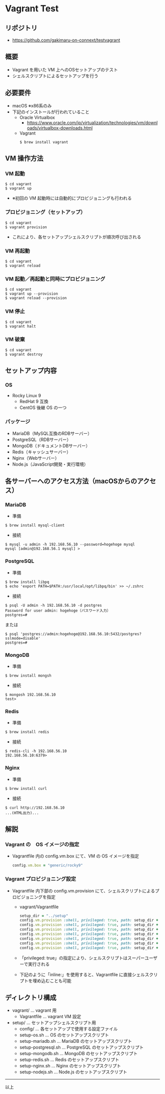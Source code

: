 # Vagrant Test

## リポジトリ

- https://github.com/gakimaru-on-connext/testvagrant

## 概要

- Vagrant を用いた VM 上へのOSセットアップのテスト
- シェルスクリプトによるセットアップを行う

## 必要要件

- macOS ※x86系のみ
- 下記のインストールが行われていること
  - Oracle Virtualbox
      - https://www.oracle.com/jp/virtualization/technologies/vm/downloads/virtualbox-downloads.html
  - Vagrant
      ```shell
      $ brew install vagrant
      ```

## VM 操作方法

### VM 起動

```shell
$ cd vagrant
$ vagrant up
```

- ※初回の VM 起動時には自動的にプロビジョニングも行われる

### プロビジョニング（セットアップ）

```shell
$ cd vagrant
$ vagrant provision
```

- これにより、各セットアップシェルスクリプトが順次呼び出される

### VM 再起動

```shell
$ cd vagrant
$ vagrant reload
```

### VM 起動／再起動と同時にプロビジョニング

```shell
$ cd vagrant
$ vagrant up --provision
$ vagrant reload --provision
```

### VM 停止

```shell
$ cd vagrant
$ vagrant halt
```

### VM 破棄

```shell
$ cd vagrant
$ vagrant destroy
```

## セットアップ内容

### OS

- Rocky Linux 9
  - RedHat 9 互換
  - CentOS 後継 OS の一つ

### パッケージ

- MariaDB（MySQL互換のRDBサーバー）
- PostgreSQL（RDBサーバー）
- MongoDB（ドキュメントDBサーバー）
- Redis（キャッシュサーバー）
- Nginx（Webサーバー）
- Node.js（JavaScript開発・実行環境）

## 各サーバーへのアクセス方法（macOSからのアクセス）

### MariaDB

- 準備

```shell
$ brew install mysql-client
```

- 接続

```shell
$ mysql -u admin -h 192.168.56.10 --password=hogehoge mysql
mysql [admin@192.168.56.1 mysql] >
```

### PostgreSQL

- 準備

```shell
$ brew install libpq
$ echo 'export PATH=$PATH:/usr/local/opt/libpq/bin' >> ~/.zshrc
```

- 接続

```shell
$ psql -U admin -h 192.168.56.10 -d postgres
Password for user admin: hogehoge（パスワード入力）
postgres=#
```
または
```shell
$ psql 'postgres://admin:hogehoge@192.168.56.10:5432/postgres?sslmode=disable'
postgres=#
```

### MongoDB

- 準備

```shell
$ brew install mongsh
```

- 接続

```shell
$ mongosh 192.168.56.10
test>
```

### Redis

- 準備

```shell
$ brew install redis
```

- 接続

```shell
$ redis-cli -h 192.168.56.10
192.168.56.10:6379>
```

### Nginx

- 準備

```shell
$ brew install curl
```

- 接続

```shell
$ curl http://192.168.56.10
...(HTML出力)...
```

## 解説

### Vagrant の　OS イメージの指定

- Vagrantfile 内の config.vm.box にて、VM の OS イメージを指定

  ```ruby
  config.vm.box = "generic/rocky9"
  ```

### Vagrant プロビジョニング設定

- Vagrantfile 内下部の config.vm.provision にて、シェルスクリプトによるプロビジョニングを指定

  - vagrant/Vagrantfile

    ```ruby
    setup_dir = "../setup"
    config.vm.provision :shell, privileged: true, path: setup_dir + "/setup-os.sh", reboot: true
    config.vm.provision :shell, privileged: true, path: setup_dir + "/setup-mariadb.sh"
    config.vm.provision :shell, privileged: true, path: setup_dir + "/setup-postgresql.sh"
    config.vm.provision :shell, privileged: true, path: setup_dir + "/setup-mongodb.sh"
    config.vm.provision :shell, privileged: true, path: setup_dir + "/setup-redis.sh"
    config.vm.provision :shell, privileged: true, path: setup_dir + "/setup-nginx.sh"
    config.vm.provision :shell, privileged: true, path: setup_dir + "/setup-nodejs.sh"
    ```

  - 「privileged: true」の指定により、シェルスクリプトはスーパーユーザーで実行される
  - 下記のように「inline:」を使用すると、Vagrantfile に直接シェルスクリプトを埋め込むことも可能

## ディレクトリ構成

- vagrant/ ... vagrant 用
  - Vagrantfile ... vagrant VM 設定
- setup/ ... セットアップシェルスクリプト用
  - config/ ... 各セットアップで使用する設定ファイル
  - setup-os.sh ... OS のセットアップスクリプト
  - setup-mariadb.sh ... MariaDB のセットアップスクリプト
  - setup-postgresql.sh ... PostgreSQL のセットアップスクリプト
  - setup-mongodb.sh ... MongoDB のセットアップスクリプト
  - setup-redis.sh ... Redis のセットアップスクリプト
  - setup-nginx.sh ... Nginx のセットアップスクリプト
  - setup-nodejs.sh ... Node.js のセットアップスクリプト

----
以上
